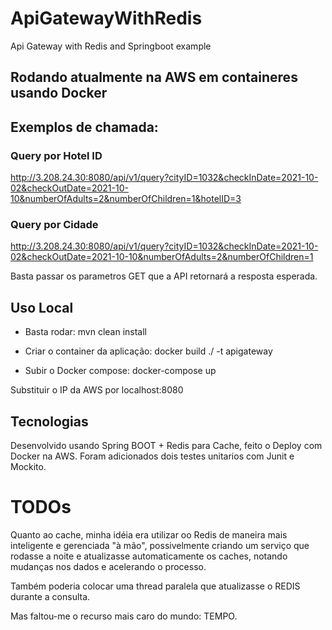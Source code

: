 # ApiGatewayWithRedis
Api Gateway with Redis and Springboot example 

## Rodando atualmente na AWS em containeres usando Docker

## Exemplos de chamada:

### Query por Hotel ID
http://3.208.24.30:8080/api/v1/query?cityID=1032&checkInDate=2021-10-02&checkOutDate=2021-10-10&numberOfAdults=2&numberOfChildren=1&hotelID=3

### Query por Cidade
http://3.208.24.30:8080/api/v1/query?cityID=1032&checkInDate=2021-10-02&checkOutDate=2021-10-10&numberOfAdults=2&numberOfChildren=1

Basta passar os parametros GET que a API retornará a resposta esperada.

## Uso Local
- Basta rodar:
mvn clean install

- Criar o container da aplicação:
docker build ./ -t apigateway

- Subir o Docker compose:
docker-compose up

Substituir o IP da AWS por localhost:8080

## Tecnologias

Desenvolvido usando Spring BOOT + Redis para Cache, feito o Deploy com Docker na AWS. Foram adicionados dois testes unitarios com Junit e Mockito.

# TODOs

Quanto ao cache, minha idéia era utilizar oo Redis de maneira mais inteligente e gerenciada "à mão", possivelmente criando um serviço que rodasse a noite
e atualizasse automaticamente os caches, notando mudanças nos dados e acelerando o processo.

Também poderia colocar uma thread paralela que atualizasse o REDIS durante a consulta.

Mas faltou-me o recurso mais caro do mundo: TEMPO.


